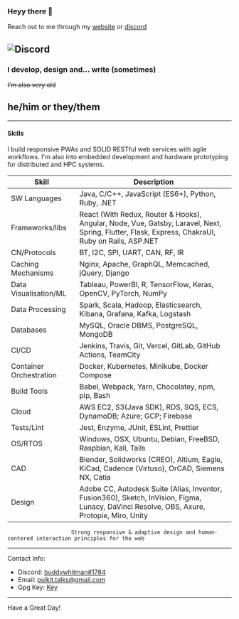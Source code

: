 ### Heyy there 👋

Reach out to me through my [website](https://buddywhitman.vercel.app) or [discord](https://discord.com/users/732152359882457138)

![Discord](https://img.shields.io/discord/491175207122370581?color=black&label=Discord&logo=discord) 
 ----

### I develop, design and... write (sometimes)

~~I'm also very old~~

## he/him or they/them

-----

#### Skills


I build responsive PWAs and SOLID RESTful web services with agile workflows.
I'm also into embedded development and hardware prototyping for distributed and HPC systems.

| Skill | Description |
| ----- | ----------- |
| SW Languages | Java, C/C++, JavaScript (ES6+), Python, Ruby, .NET|
| Frameworks/libs | React (With Redux, Router & Hooks), Angular, Node, Vue, Gatsby, Laravel, Next, Spring, Flutter, Flask, Express, ChakraUI, Ruby on Rails, ASP.NET |
| CN/Protocols | BT, I2C, SPI, UART, CAN, RF, IR |
| Caching Mechanisms | Nginx, Apache, GraphQL, Memcached, jQuery, Django |
| Data Visualisation/ML | Tableau, PowerBI, R, TensorFlow, Keras, OpenCV, PyTorch, NumPy |
| Data Processing | Spark, Scala, Hadoop, Elasticsearch, Kibana, Grafana, Kafka, Logstash |
| Databases | MySQL, Oracle DBMS, PostgreSQL, MongoDB |
| CI/CD | Jenkins, Travis, Git, Vercel, GitLab, GitHub Actions, TeamCity |
| Container Orchestration | Docker, Kubernetes, Minikube, Docker Compose |
| Build Tools | Babel, Webpack, Yarn, Chocolatey, npm, pip, Bash |
| Cloud | AWS EC2, S3(Java SDK), RDS, SQS, ECS, DynamoDB; Azure; GCP; Firebase |
| Tests/Lint | Jest, Enzyme, JUnit, ESLint, Prettier |
| OS/RTOS | Windows, OSX, Ubuntu, Debian, FreeBSD, Raspbian, Kali, Tails 
| CAD | Blender, Solidworks (CREO), Altium, Eagle, KiCad, Cadence (Virtuso), OrCAD, Siemens NX, Catia |
| Design | Adobe CC, Autodesk Suite (Alias, Inventor, Fusion360), Sketch, InVision, Figma, Lunacy, DaVinci Resolve, OBS, Axure, Protopie, Miro, Unity
                        Strong responsive & adaptive design and human-centered interaction principles for the web              

-----


Contact Info:

- Discord: [buddywhitman#1784](https://discord.com/users/732152359882457138)
- Email: pulkit.talks@gmail.com
- Gpg Key: [Key](https://github.com/buddywhitman.gpg)

-----
Have a Great Day!

